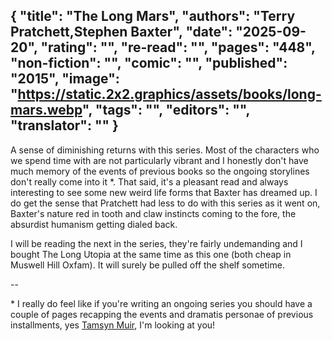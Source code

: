 {
 "title": "The Long Mars",
 "authors": "Terry Pratchett,Stephen Baxter",
 "date": "2025-09-20",
 "rating": "",
 "re-read": "",
 "pages": "448",
 "non-fiction": "",
 "comic": "",
 "published": "2015",
 "image": "https://static.2x2.graphics/assets/books/long-mars.webp",
 "tags": "",
 "editors": "",
 "translator": ""
}
---
A sense of diminishing returns with this series. Most of the characters who we spend time with are not particularly vibrant and I honestly don't have much memory of the events of previous books so the ongoing storylines don't really come into it *. That said, it's a pleasant read and always interesting to see some new weird life forms that Baxter has dreamed up. I do get the sense that Pratchett had less to do with this series as it went on, Baxter's nature red in tooth and claw instincts coming to the fore, the absurdist humanism getting dialed back.

I will be reading the next in the series, they're fairly undemanding and I bought The Long Utopia at the same time as this one (both cheap in Muswell Hill Oxfam). It will surely be pulled off the shelf sometime.

--

\* I really do feel like if you're writing an ongoing series you should have a couple of pages recapping the events and dramatis personae of previous installments, yes [Tamsyn Muir](/author-Tamsyn-Muir), I'm looking at you!
